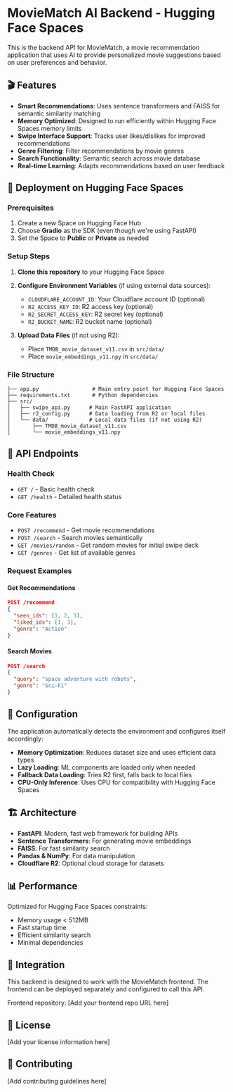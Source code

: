 # MovieMatch AI Backend - Hugging Face Spaces

This is the backend API for MovieMatch, a movie recommendation application that uses AI to provide personalized movie suggestions based on user preferences and behavior.

## 🎬 Features

- **Smart Recommendations**: Uses sentence transformers and FAISS for semantic similarity matching
- **Memory Optimized**: Designed to run efficiently within Hugging Face Spaces memory limits
- **Swipe Interface Support**: Tracks user likes/dislikes for improved recommendations
- **Genre Filtering**: Filter recommendations by movie genres
- **Search Functionality**: Semantic search across movie database
- **Real-time Learning**: Adapts recommendations based on user feedback

## 🚀 Deployment on Hugging Face Spaces

### Prerequisites

1. Create a new Space on Hugging Face Hub
2. Choose **Gradio** as the SDK (even though we're using FastAPI)
3. Set the Space to **Public** or **Private** as needed

### Setup Steps

1. **Clone this repository** to your Hugging Face Space
2. **Configure Environment Variables** (if using external data sources):
   - `CLOUDFLARE_ACCOUNT_ID`: Your Cloudflare account ID (optional)
   - `R2_ACCESS_KEY_ID`: R2 access key (optional)
   - `R2_SECRET_ACCESS_KEY`: R2 secret key (optional)
   - `R2_BUCKET_NAME`: R2 bucket name (optional)

3. **Upload Data Files** (if not using R2):
   - Place `TMDB_movie_dataset_v11.csv` in `src/data/`
   - Place `movie_embeddings_v11.npy` in `src/data/`

### File Structure

```
├── app.py                 # Main entry point for Hugging Face Spaces
├── requirements.txt       # Python dependencies
├── src/
│   ├── swipe_api.py      # Main FastAPI application
│   ├── r2_config.py      # Data loading from R2 or local files
│   └── data/             # Local data files (if not using R2)
│       ├── TMDB_movie_dataset_v11.csv
│       └── movie_embeddings_v11.npy
```

## 📱 API Endpoints

### Health Check
- `GET /` - Basic health check
- `GET /health` - Detailed health status

### Core Features
- `POST /recommend` - Get movie recommendations
- `POST /search` - Search movies semantically
- `GET /movies/random` - Get random movies for initial swipe deck
- `GET /genres` - Get list of available genres

### Request Examples

#### Get Recommendations
```json
POST /recommend
{
  "seen_ids": [1, 2, 3],
  "liked_ids": [1, 3],
  "genre": "Action"
}
```

#### Search Movies
```json
POST /search
{
  "query": "space adventure with robots",
  "genre": "Sci-Fi"
}
```

## 🔧 Configuration

The application automatically detects the environment and configures itself accordingly:

- **Memory Optimization**: Reduces dataset size and uses efficient data types
- **Lazy Loading**: ML components are loaded only when needed
- **Fallback Data Loading**: Tries R2 first, falls back to local files
- **CPU-Only Inference**: Uses CPU for compatibility with Hugging Face Spaces

## 🏗️ Architecture

- **FastAPI**: Modern, fast web framework for building APIs
- **Sentence Transformers**: For generating movie embeddings
- **FAISS**: For fast similarity search
- **Pandas & NumPy**: For data manipulation
- **Cloudflare R2**: Optional cloud storage for datasets

## 📊 Performance

Optimized for Hugging Face Spaces constraints:
- Memory usage < 512MB
- Fast startup time
- Efficient similarity search
- Minimal dependencies

## 🔗 Integration

This backend is designed to work with the MovieMatch frontend. The frontend can be deployed separately and configured to call this API.

Frontend repository: [Add your frontend repo URL here]

## 📝 License

[Add your license information here]

## 🤝 Contributing

[Add contributing guidelines here]
